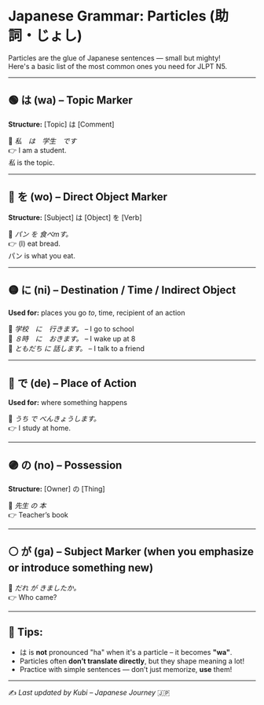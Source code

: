 # Japanese Grammar: Particles (助詞・じょし)

Particles are the glue of Japanese sentences — small but mighty!  
Here's a basic list of the most common ones you need for JLPT N5.

---

## 🟢 は (wa) – Topic Marker
**Structure:** [Topic] は [Comment]

📌 *私　は　学生　です*  
👉 I am a student.  
*私* is the topic.

---
## 🔵 を (wo) – Direct Object Marker
**Structure:** [Subject] は [Object] を [Verb]

📌 *パン を 食べmす。*  
👉 (I) eat bread.  
パン is what you eat.

---
## 🟡 に (ni) – Destination / Time / Indirect Object
**Used for:** places you go *to*, time, recipient of an action

📌 *学校　に　行きます。* – I go to school  
📌 *８時　に　おきます。* – I wake up at 8  
📌 *ともだち に 話します。* – I talk to a friend

---
## 🔴 で (de) – Place of Action
**Used for:** where something happens

📌 *うち で べんきょうします。*  
👉 I study at home.

---
## 🟣 の (no) – Possession
**Structure:** [Owner] の [Thing]

📌 *先生 の 本*  
👉 Teacher’s book

---
## ⚪ が (ga) – Subject Marker (when you emphasize or introduce something new)

📌 *だれ が きましたか。*  
👉 Who came?

---
## 🧠 Tips:
- は is **not** pronounced "ha" when it's a particle – it becomes **"wa"**.
- Particles often **don’t translate directly**, but they shape meaning a lot!
- Practice with simple sentences — don’t just memorize, **use** them!

---

✍️ _Last updated by Kubi – Japanese Journey_ 🇯🇵

